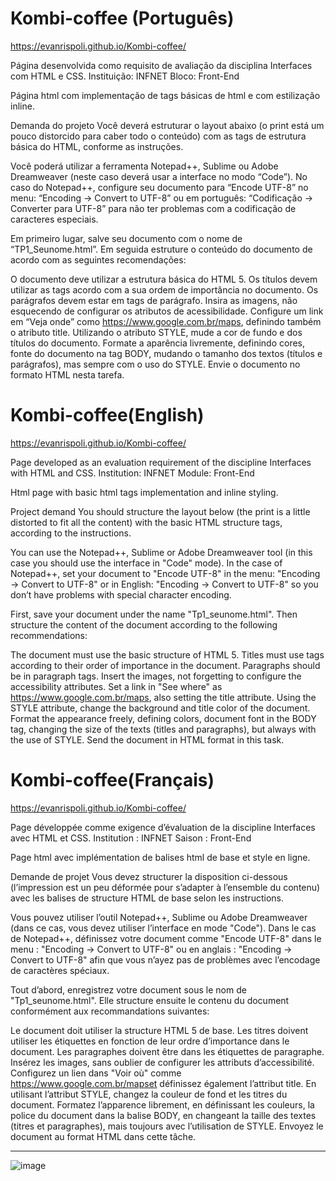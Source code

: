 # Kombi-coffee (Português)
https://evanrispoli.github.io/Kombi-coffee/

Página desenvolvida como requisito de avaliação da disciplina Interfaces com HTML e CSS.
Instituição: INFNET
Bloco: Front-End

Página html com implementação de tags básicas de html e com estilização inline.

Demanda do projeto
Você deverá estruturar o layout abaixo (o print está um pouco distorcido para caber todo o conteúdo) com as tags de estrutura básica do HTML, conforme as instruções.


Você poderá utilizar a ferramenta Notepad++, Sublime ou Adobe Dreamweaver (neste caso deverá usar a interface no modo “Code”).  No caso do Notepad++, configure seu documento para “Encode UTF-8” no menu: “Encoding -> Convert to UTF-8” ou em português: “Codificação -> Converter para UTF-8” para não ter problemas com a codificação de caracteres especiais.


Em primeiro lugar, salve seu documento com o nome de “TP1_Seunome.html”. Em seguida estruture o conteúdo do documento de acordo com as seguintes recomendações:

O documento deve utilizar a estrutura básica do HTML 5.
Os títulos devem utilizar as tags acordo com a sua ordem de importância no documento.
Os parágrafos devem estar em tags de parágrafo.
Insira as imagens, não esquecendo de configurar os atributos de acessibilidade.
Configure um link em “Veja onde” como https://www.google.com.br/maps, definindo também o atributo title.
Utilizando o atributo STYLE, mude a cor de fundo e dos títulos do documento. Formate a aparência livremente, definindo cores, fonte do documento na tag BODY, mudando o tamanho dos textos (títulos e parágrafos), mas sempre com o uso do STYLE.
Envie o documento no formato HTML nesta tarefa.



# Kombi-coffee(English)
https://evanrispoli.github.io/Kombi-coffee/

Page developed as an evaluation requirement of the discipline Interfaces with HTML and CSS.
Institution: INFNET
Module: Front-End

Html page with basic html tags implementation and inline styling.

Project demand
You should structure the layout below (the print is a little distorted to fit all the content) with the basic HTML structure tags, according to the instructions.


You can use the Notepad++, Sublime or Adobe Dreamweaver tool (in this case you should use the interface in "Code" mode).  In the case of Notepad++, set your document to "Encode UTF-8" in the menu: "Encoding -> Convert to UTF-8" or in English: "Encoding -> Convert to UTF-8" so you don’t have problems with special character encoding.

First, save your document under the name "Tp1_seunome.html". Then structure the content of the document according to the following recommendations:

The document must use the basic structure of HTML 5.
Titles must use tags according to their order of importance in the document.
Paragraphs should be in paragraph tags.
Insert the images, not forgetting to configure the accessibility attributes.
Set a link in "See where" as https://www.google.com.br/maps, also setting the title attribute.
Using the STYLE attribute, change the background and title color of the document. Format the appearance freely, defining colors, document font in the BODY tag, changing the size of the texts (titles and paragraphs), but always with the use of STYLE.
Send the document in HTML format in this task.


# Kombi-coffee(Français)

https://evanrispoli.github.io/Kombi-coffee/

Page développée comme exigence d’évaluation de la discipline Interfaces avec HTML et CSS.
Institution : INFNET
Saison : Front-End

Page html avec implémentation de balises html de base et style en ligne.

Demande de projet
Vous devez structurer la disposition ci-dessous (l’impression est un peu déformée pour s’adapter à l’ensemble du contenu) avec les balises de structure HTML de base selon les instructions.


Vous pouvez utiliser l’outil Notepad++, Sublime ou Adobe Dreamweaver (dans ce cas, vous devez utiliser l’interface en mode "Code").  Dans le cas de Notepad++, définissez votre document comme "Encode UTF-8" dans le menu : "Encoding -> Convert to UTF-8" ou en anglais : "Encoding -> Convert to UTF-8" afin que vous n’ayez pas de problèmes avec l’encodage de caractères spéciaux.

Tout d’abord, enregistrez votre document sous le nom de "Tp1_seunome.html". Elle structure ensuite le contenu du document conformément aux recommandations suivantes:

Le document doit utiliser la structure HTML 5 de base.
Les titres doivent utiliser les étiquettes en fonction de leur ordre d’importance dans le document.
Les paragraphes doivent être dans les étiquettes de paragraphe.
Insérez les images, sans oublier de configurer les attributs d’accessibilité.
Configurez un lien dans "Voir où" comme https://www.google.com.br/mapset définissez également l’attribut title.
En utilisant l’attribut STYLE, changez la couleur de fond et les titres du document. Formatez l’apparence librement, en définissant les couleurs, la police du document dans la balise BODY, en changeant la taille des textes (titres et paragraphes), mais toujours avec l’utilisation de STYLE.
Envoyez le document au format HTML dans cette tâche.

-------------------------------------------------------------------------------------------------

![image](https://user-images.githubusercontent.com/80226964/153719474-1055b40b-9335-4216-bb6f-139332476725.png)